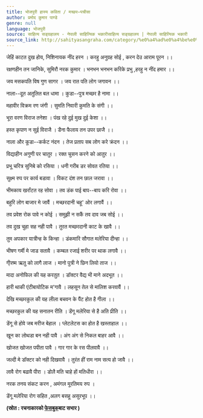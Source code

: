 ```yaml
---
title: भोजपुरी हास्य कविता / मच्छर–पचीसा
author: प्रमोद कुमार पाण्डे
genre: null
language: भोजपुरी
source: साहित्य सङ्ग्रहालय - नेपाली साहित्यिक भकारीसाहित्य सङ्ग्रहालय | नेपाली साहित्यिक भकारी
source_link: http://sahityasangraha.com/category/%e0%a4%ad%e0%a4%be%e0%a4%b7%e0%a4%be-%e0%a4%ad%e0%a4%be%e0%a4%b7%e0%a5%80-%e0%a4%b8%e0%a4%be%e0%a4%b9%e0%a4%bf%e0%a4%a4%e0%a5%8d%e0%a4%af/%e0%a4%ad%e0%a5%8b%e0%a4%9c%e0%a4%aa%e0%a5%81%e0%a4%b0%e0%a5%80-%e0%a4%b0%e0%a4%9a%e0%a4%a8%e0%a4%be/
---
```


जेहिं काटत दुख होय, निशिनायक नींद हरन । करहु अनुग्रह सोई , करन देउ आराम पूरन ।।

रक्षणहीन तन जानिके, सुमिरौ नरक कुमार । भनभन भनभन करिके प्रभु ,हरहु न नींद हमार ।।

जय मसकपति विष गुण सागर । जय रात पति लोग जगावन ।।

नाला--दूत अतुलित बल धामा । कुडा--पुत्र मच्छर है नामा ।।

महावीर विक्रम रण जंगी । सुमति निवारी कुमति के संगी ।।

भूरा वरण विराज तनेशा । पंख रहे दुई मुख दुई केशा ।।

हस्त कृपाण न सुई विराजै । डैना फैलाय तन उपर छाजै ।।

नाला और कूडा--कर्कट नंदन । तेज प्रताप सब लोग करे क्रंदन ।।

विद्याहीन अगुणी पर चातुर । रक्त चुसन करने को आतुर ।।

प्रभू चरित्र सुनिबे को रसिया । धनी गरीब डर सोवत रतिया ।।

सुक्ष्म रुप पर कार्य बडावा । विकट दंश तन छाल जरावा ।।

भीमकाय खर्रांटत रह सोवा । तव डंक पाई बाप--बाप करि रोवा ।।

बहुरि लोग बाजार मे जावैं । मच्छरदानी चहू' ओर लगावैं ।।

तव प्रवेश रोक पावे न कोई । समुझी न सकैं तव दाव जब सोई ।।

तव दुख चुहा सह नही पावै । तुरत मच्छरदानी काट के खावै ।।

तुम अपकार यात्रीन्ह के किन्हा । डंकमारि सौगात मलेरिया दीन्हा ।।

भीषण गर्मी मे जाड सतावै । कम्बल रजाई शरीर पर थाक लगावै ।।

गी्रष्म ऋतु को लागै लाज । मानो पुत्री ने छिन लियो ताज ।।

मादा अनोफिल की यह करतुत । डॉक्टर वैद्य भी माने अदभूत ।।

हारी थाकी एंटीबायोटिक म'गावै । लहसून तेल से मालिश करवावैं ।।

देखि मच्छरकुल की यह लीला बचवन के पैंट होत है गीला ।।

मच्छरकुल की यह सनातन रीति । डेंगू मलेरिया से है अति प्रीति ।।

डेंगू से होवे जब मरीज बेहाल । प्लेटलेटस का होत है खस्ताहाल ।।

खून का लोथडा बन नही पावै । अंग अंग से निकल बाहर आवै ।।

खोजत खोजत पपीता पावै । गार गार के रस पीलवावै ।।

जल्दी मे डॉक्टर को नही दिखवावै । तुरंत हीं राम नाम सत्य हो जावै ।।

लावै रोग बढावै पीरा । डोलै मति चाहे हों मतिधीरा ।।

नरक तनय संकट करन , अमंगल मूरतिमय रुप ।

डेंगू मलेरिया रोग सहित ,अलग बसहू असुरभूप ।।

**(स्रोत : रचनाकारको [फेसबुक](https://www.facebook.com/notes/pramod-kumar-pandey/%E0%A4%AE%E0%A4%9A%E0%A5%8D%E0%A4%9B%E0%A4%B0%E0%A4%AA%E0%A4%9A%E0%A5%80%E0%A4%B8%E0%A4%BEcomposed-by-pramod-kumar-pandey/126316720908950)बाट सभार )**

